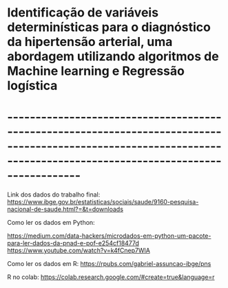 # Identificação de variáveis determinísticas para o diagnóstico da hipertensão arterial, uma abordagem utilizando algoritmos de Machine learning e Regressão logística

# ---------------------------------------------------------------------------------------------------------------------------------------------------------------------
Link dos dados do trabalho final: 
https://www.ibge.gov.br/estatisticas/sociais/saude/9160-pesquisa-nacional-de-saude.html?=&t=downloads

Como ler os dados em Python: 

https://medium.com/data-hackers/microdados-em-python-um-pacote-para-ler-dados-da-pnad-e-pof-e254cf18477d
https://www.youtube.com/watch?v=k4fCnep7WlA

Como ler os dados em R: 
https://rpubs.com/gabriel-assuncao-ibge/pns

R no colab: 
https://colab.research.google.com/#create=true&language=r
